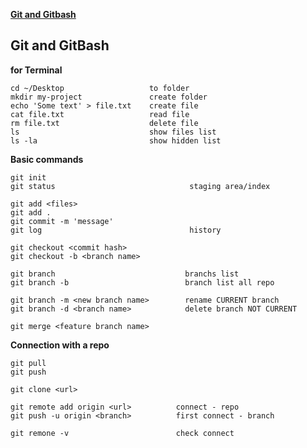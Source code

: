 **[Git and Gitbash](https://github.com/ZjeniiaSt/kottans-frontend/blob/main/README.md#git-and-gitbash)**

## Git and GitBash

**for Terminal**
```
cd ~/Desktop                   to folder
mkdir my-project               create folder
echo 'Some text' > file.txt    create file
cat file.txt                   read file
rm file.txt                    delete file
ls                             show files list
ls -la                         show hidden list

```

**Basic commands**
```
git init
git status                              staging area/index

git add <files>
git add .
git commit -m 'message'
git log                                 history

git checkout <commit hash>
git checkout -b <branch name>

git branch                             branchs list
git branch -b                          branch list all repo

git branch -m <new branch name>        rename CURRENT branch
git branch -d <branch name>            delete branch NOT CURRENT

git merge <feature branch name>
```

**Connection with a repo**
```
git pull
git push

git clone <url>

git remote add origin <url>          connect - repo
git push -u origin <branch>          first connect - branch

git remone -v                        check connect
```
